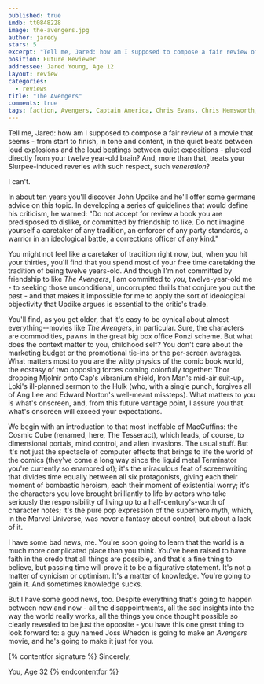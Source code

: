 ```yaml
---
published: true
imdb: tt0848228
image: the-avengers.jpg
author: jaredy
stars: 5
excerpt: "Tell me, Jared: how am I supposed to compose a fair review of a movie that seems &ndash; from start to finish, in tone and content, in the quiet beats between loud explosions and the loud beatings between quiet expositions &ndash; plucked directly from your twelve year-old brain? And, more than that, treats your Slurpee-induced reveries with such respect, such <em>veneration</em>?&nbsp;"
position: Future Reviewer
addressee: Jared Young, Age 12
layout: review
categories:
  - reviews
title: "The Avengers"
comments: true
tags: [action, Avengers, Captain America, Chris Evans, Chris Hemsworth, comics, Hulk, Iron Man, Joss Whedon, Letters, Mark Ruffalo, Robert Downey Jr., Thor]
---
```

Tell me, Jared: how am I supposed to compose a fair review of a movie that seems - from start to finish, in tone and content, in the quiet beats between loud explosions and the loud beatings between quiet expositions - plucked directly from your twelve year-old brain? And, more than that, treats your Slurpee-induced reveries with such respect, such _veneration_? 

I can't.

In about ten years you'll discover John Updike and he'll offer some germane advice on this topic. In developing a series of guidelines that would define his criticism, he warned: "Do not accept for review a book you are predisposed to dislike, or committed by friendship to like. Do not imagine yourself a caretaker of any tradition, an enforcer of any party standards, a warrior in an ideological battle, a corrections officer of any kind."

You might not feel like a caretaker of tradition right now, but, when you hit your thirties, you'll find that you spend most of your free time caretaking the tradition of being twelve years-old. And though I'm not committed by friendship to like _The Avengers_, I am committed to _you_, twelve-year-old me - to seeking those unconditional, uncorrupted thrills that conjure you out the past - and that makes it impossible for me to apply the sort of ideological objectivity that Updike argues is essential to the critic's trade.  

You'll find, as you get older, that it's easy to be cynical about almost everything--movies like _The Avengers_, in particular. Sure, the characters are commodities, pawns in the great big box office Ponzi scheme. But what does the context matter to you, childhood self? You don't care about the marketing budget or the promotional tie-ins or the per-screen averages. What matters most to you are the witty physics of the comic book world, the ecstasy of two opposing forces coming colorfully together: Thor dropping Mjolnir onto Cap's vibranium shield, Iron Man's mid-air suit-up, Loki's ill-planned sermon to the Hulk (who, with a single punch, forgives all of Ang Lee and Edward Norton's well-meant missteps). What matters to you is what's onscreen, and, from this future vantage point, I assure you that what's onscreen will exceed your expectations.

We begin with an introduction to that most ineffable of MacGuffins: the Cosmic Cube (renamed, here, The Tesseract), which leads, of course, to dimensional portals, mind control, and alien invasions. The usual stuff. But it's not just the spectacle of computer effects that brings to life the world of the comics (they've come a long way since the liquid metal Terminator you're currently so enamored of); it's the miraculous feat of screenwriting that divides time equally between all six protagonists, giving each their moment of bombastic heroism, each their moment of existential worry; it's the characters you love brought brilliantly to life by actors who take seriously the responsibility of living up to a half-century's-worth of character notes; it's the pure pop expression of the superhero myth, which, in the Marvel Universe, was never a fantasy about control, but about a lack of it.  

I have some bad news, me. You're soon going to learn that the world is a much more complicated place than you think. You've been raised to have faith in the credo that all things are possible, and that's a fine thing to believe, but passing time will prove it to be a figurative statement.  It's not a matter of cynicism or optimism. It's a matter of knowledge. You're going to gain it. And sometimes knowledge sucks. 

But I have some good news, too. Despite everything that's going to happen between now and now - all the disappointments, all the sad insights into the way the world really works, all the things you once thought possible so clearly revealed to be just the opposite - you have this one great thing to look forward to: a guy named Joss Whedon is going to make an _Avengers_ movie, and he's going to make it just for you.

{% contentfor signature %}
Sincerely,

You, Age 32
{% endcontentfor %}